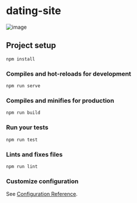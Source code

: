 # dating-site

![image](https://user-images.githubusercontent.com/37170655/189378487-d5243744-92ce-4451-b9c6-67ce1e1c02d7.png)


## Project setup
```
npm install
```

### Compiles and hot-reloads for development
```
npm run serve
```

### Compiles and minifies for production
```
npm run build
```

### Run your tests
```
npm run test
```

### Lints and fixes files
```
npm run lint
```

### Customize configuration
See [Configuration Reference](https://cli.vuejs.org/config/).
